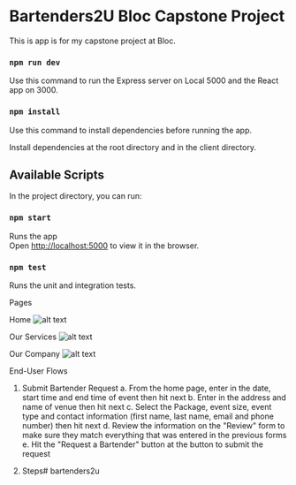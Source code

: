 # Bartenders2U Bloc Capstone Project
This is app is for my capstone project at Bloc.

### `npm run dev`

Use this command to run the Express server on Local 5000 and the React app on 3000.

### `npm install`

Use this command to install dependencies before running the app.

Install dependencies at the root directory and in the client directory.


## Available Scripts

In the project directory, you can run:

### `npm start`

Runs the app<br>
Open [http://localhost:5000](http://localhost:5000) to view it in the browser.



### `npm test`

Runs the unit and integration tests.<br>


Pages

Home
![alt text](/src/assets/dev-when.png "Home Page")

Our Services
![alt text](/src/assets/dev-packages.png "Packages")

Our Company
![alt text](/src/assets/prod-ourcompany.png "Our Company")


End-User Flows

1. Submit Bartender Request
    a. From the home page, enter in the date, start time and end time of event then hit next
    b. Enter in the address and name of venue then hit next
    c. Select the Package, event size, event type and contact information (first name, last name, email and phone number) then hit next
    d. Review the information on the "Review" form to make sure they match everything that was entered in the previous forms
    e. Hit the "Request a Bartender" button at the button to submit the request


2. Steps# bartenders2u
